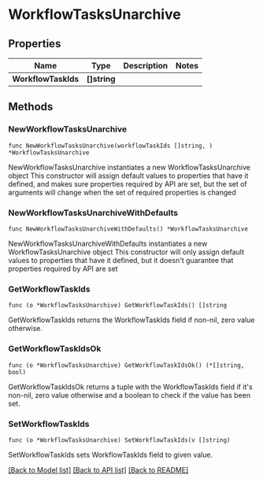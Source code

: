 # WorkflowTasksUnarchive

## Properties

Name | Type | Description | Notes
------------ | ------------- | ------------- | -------------
**WorkflowTaskIds** | **[]string** |  | 

## Methods

### NewWorkflowTasksUnarchive

`func NewWorkflowTasksUnarchive(workflowTaskIds []string, ) *WorkflowTasksUnarchive`

NewWorkflowTasksUnarchive instantiates a new WorkflowTasksUnarchive object
This constructor will assign default values to properties that have it defined,
and makes sure properties required by API are set, but the set of arguments
will change when the set of required properties is changed

### NewWorkflowTasksUnarchiveWithDefaults

`func NewWorkflowTasksUnarchiveWithDefaults() *WorkflowTasksUnarchive`

NewWorkflowTasksUnarchiveWithDefaults instantiates a new WorkflowTasksUnarchive object
This constructor will only assign default values to properties that have it defined,
but it doesn't guarantee that properties required by API are set

### GetWorkflowTaskIds

`func (o *WorkflowTasksUnarchive) GetWorkflowTaskIds() []string`

GetWorkflowTaskIds returns the WorkflowTaskIds field if non-nil, zero value otherwise.

### GetWorkflowTaskIdsOk

`func (o *WorkflowTasksUnarchive) GetWorkflowTaskIdsOk() (*[]string, bool)`

GetWorkflowTaskIdsOk returns a tuple with the WorkflowTaskIds field if it's non-nil, zero value otherwise
and a boolean to check if the value has been set.

### SetWorkflowTaskIds

`func (o *WorkflowTasksUnarchive) SetWorkflowTaskIds(v []string)`

SetWorkflowTaskIds sets WorkflowTaskIds field to given value.



[[Back to Model list]](../README.md#documentation-for-models) [[Back to API list]](../README.md#documentation-for-api-endpoints) [[Back to README]](../README.md)



